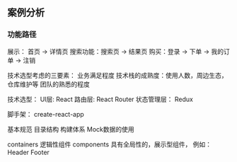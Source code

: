 
## 案例分析

### 功能路径

展示： 首页 -> 详情页
搜索功能：搜索页 -> 结果页
购买：登录 -> 下单 -> 我的订单 -> 注销

技术选型考虑的三要素：
业务满足程度
技术栈的成熟度：使用人数，周边生态，仓库维护等
团队的熟悉的程度

技术选型：
UI层: React
路由层: React Router
状态管理层： Redux


脚手架：
create-react-app 

基本规范
目录结构
构建体系
Mock数据的使用

containers 逻辑性组件
components 具有全局性的，展示型组件， 例如：Header Footer
